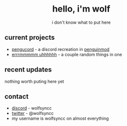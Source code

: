 <div align="center">
  <h1>hello, i'm wolf</h1>
  i don't know what to put here
</div>

## current projects
* [pengucord](https://github.com/TinyGamesCoding/PenguCord) - a discord recreation in [penguinmod](https://penguinmod.com)
* [errrmmmmm uhhhhhh](https://www.youtube.com/watch?v=dQw4w9WgXcQ) - a couple random things in one

## recent updates
nothing worth puting here yet




## contact
* [discord](https://discord.com/users/502510499322134558) -  wolfsyncc
* [twitter](https://twitter.com/wolfsyncc) - @wolfsyncc
* my username is wolfsyncc on almost everything
